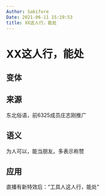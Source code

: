 ```yaml
---
Author: Sakifore
Date: 2021-06-11 15:19:53
title: XX这人行，能处
---
```

# XX这人行，能处

## 变体

## 来源

东北俗语，前6325成员庄志刚推广

## 语义

为人可以，能当朋友。多表示称赞

## 应用

直播有新特效后：“工具人这人行，能处”